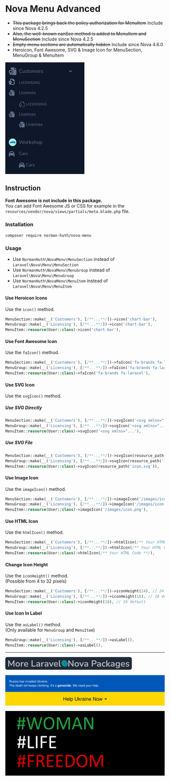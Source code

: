 # Nova Menu Advanced

* ~~This package brings back the policy authorization for MenuItem~~ Include since Nova 4.2.5
* ~~Also, the well-known canSee method is added to MenuItem and MenuSection~~ Include since Nova 4.2.5
* ~~Empty menu sections are automatically hidden~~ Include since Nova 4.6.0
* Heroicon, Font Awesome, SVG & Image Icon for MenuSection, MenuGroup & MenuItem

![Preview](docs/preview.png)

## Instruction

**Font Awesome is not include in this package.**  
You can add Font Awesome JS or CSS for example in the `resources/vendor/nova/views/partials/meta.blade.php` file.

### Installation

```
composer require norman-huth/nova-menu
```

### Usage

* Use `NormanHuth\NovaMenu\MenuSection` instead of `Laravel\Nova\Menu\MenuSection`
* Use `NormanHuth\NovaMenu\MenuGroup` instead of `Laravel\Nova\Menu\MenuGroup`
* Use `NormanHuth\NovaMenu\MenuItem` instead of `Laravel\Nova\Menu\MenuItem`

#### Use Heroicon Icons

Use the `icon()` method.

```php
MenuSection::make(__('Customers'), [/**...**/])->icon('chart-bar'),
MenuGroup::make(__('Licensing'), [/**...**/])->icon('chart-bar'),
MenuItem::resource(User::class)->icon('chart-bar'),
```

#### Use Font Awesome Icon

Use the `faIcon()` method.

```php
MenuSection::make(__('Customers'), [/**...**/])->faIcon('fa-brands fa-laravel'),
MenuGroup::make(__('Licensing'), [/**...**/])->faIcon('fa-brands fa-laravel'),
MenuItem::resource(User::class)->faIcon('fa-brands fa-laravel'),
```

#### Use SVG Icon

Use the `svgIcon()` method.

##### Use SVG Directly

```php
MenuSection::make(__('Customers'), [/**...**/])->svgIcon('<svg xmlns="...'),
MenuGroup::make(__('Licensing'), [/**...**/])->svgIcon('<svg xmlns="...'),
MenuItem::resource(User::class)->svgIcon('<svg xmlns="...'),
```

##### Use SVG File

```php
MenuSection::make(__('Customers'), [/**...**/])->svgIcon(resource_path('icon.svg')),
MenuGroup::make(__('Licensing'), [/**...**/])->svgIcon(resource_path('icon.svg')),
MenuItem::resource(User::class)->svgIcon(resource_path('icon.svg')),
```

#### Use Image Icon

Use the `imageIcon()` method.

```php
MenuSection::make(__('Customers'), [/**...**/])->imageIcon('/images/icon.png'),
MenuGroup::make(__('Licensing'), [/**...**/])->imageIcon('/images/icon.png'),
MenuItem::resource(User::class)->imageIcon('/images/icon.png'),
```

#### Use HTML Icon

Use the `htmlIcon()` method.

```php
MenuSection::make(__('Customers'), [/**...**/])->htmlIcon(/** Your HTML Code **/),
MenuGroup::make(__('Licensing'), [/**...**/])->htmlIcon(/** Your HTML Code **/),
MenuItem::resource(User::class)->htmlIcon(/** Your HTML Code **/),
```

#### Change Icon Height

Use the `iconHeight()` method.  
(Possible from 4 to 32 pixels)

```php
MenuSection::make(__('Customers'), [/**...**/])->iconHeight(24), // 24 default
MenuGroup::make(__('Licensing'), [/**...**/])->iconHeight(18), // 18 default
MenuItem::resource(User::class)->iconHeight(18), // 18 default
```

#### Use Icon In Label

Use the `asLabel()` method.  
(Only available for `MenuGroup` and `MenuItem`)

```php
MenuGroup::make(__('Licensing'), [/**...**/])->asLabel(),
MenuItem::resource(User::class)->asLabel(),
```

---

[![More Laravel Nova Packages](https://raw.githubusercontent.com/Muetze42/asset-repo/main/svg/more-laravel-nova-packages.svg)](https://huth.it/nova-packages)

[![Stand With Ukraine](https://raw.githubusercontent.com/vshymanskyy/StandWithUkraine/main/banner2-direct.svg)](https://vshymanskyy.github.io/StandWithUkraine/)

[![Woman. Life. Freedom.](https://raw.githubusercontent.com/Muetze42/Muetze42/2033b219c6cce0cb656c34da5246434c27919bcd/files/iran-banner-big.svg)](https://linktr.ee/CurrentPetitionsFreeIran)
